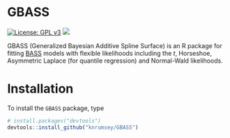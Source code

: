 
<!-- README.md is generated from README.Rmd. Please edit that file -->

# GBASS

[![License: GPL
v3](https://img.shields.io/badge/License-GPLv3-blue.svg)](https://www.gnu.org/licenses/gpl-3.0)
[![](https://img.shields.io/badge/devel%20version-1.0.1-purple.svg)](https://github.com/knrumsey-lanl/GBASS)

GBASS (Generalized Bayesian Additive Spline Surface) is an R package for
fitting [BASS](https://github.com/cran/BASS) models with flexible
likelihoods including the $t$, Horseshoe, Asymmetric Laplace (for
quantile regression) and Normal-Wald likelihoods.

# Installation

To install the `GBASS` package, type

``` r
# install.packages("devtools")
devtools::install_github("knrumsey/GBASS")
```

